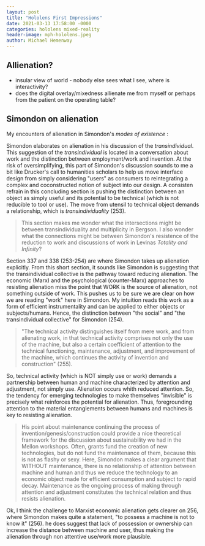 ```yaml
---
layout: post
title: "Hololens First Impressions"
date: 2021-03-13 17:58:00 -0000
categories: hololens mixed-reality
header-image: mph-hololens.jpeg
author: Michael Hemenway
---
```


## Allienation?

* insular view of world - nobody else sees what I see, where is interactivity?
* does the digital overlay/mixedness allienate me from myself or perhaps from the patient on the operating table?

## Simondon on alienation

My encounters of alienation in Simondon's _modes of existence_ :

Simondon elaborates on alienation in his discussion of the _transindividual_. This suggestion of the _transindividual_ is located in a conversation about work and the distinction between employment/work and invention. At the risk of oversimplifying, this part of Simondon's discussion sounds to me a bit like Drucker's call to humanities scholars to help us move interface design from simply considering "users" as consumers to reintegrating a complex and coconstructed notion of subject into our design. A consisten refrain in this concluding section is pushing the distinction between an object as simply useful and its potential to be technical (which is not reducible to tool or use). The move from utensil to technical object demands a relationship, which is _transindividuality_ (253).

> This section makes me wonder what the intersections might be between transindividuality and multiplicity in Bergson. I also wonder what the connections might be between Simondon's resistence of the reduction to work and discussions of work in Levinas _Totality and Infinity_?

Section 337 and 338 (253-254) are where Simondon takes up alienation explicitly. From this short section, it sounds like Simondon is suggesting that the transindividual collective is the pathway toward reducing alienation. The economic (Marx) and the psychological (counter-Marx) approaches to resisting alienation miss the point that WORK is the source of alienation, not something outside of work. This pushes us to be sure we are clear on how we are reading "work" here in Simondon. My intuition reads this work as a form of efficient instrumentality and can be applied to either objects or subjects/humans. Hence, the distinction between "the social" and "the transindividual collective" for Simondon (254).

> "The technical activity distinguishes itself from mere work, and from alienating work, in that technical activity comprises not only the use of the machine, but also a certain coefficient of attention to the technical functioning, maintenance, adjustment, and improvement of the machine, which continues the activity of invention and construction" (255).

So, technical activity (which is NOT simply use or work) demands a partnership between human and machine characterized by attention and adjustment, not simply use. Alienation occurs whith reduced attention. So, the tendency for emerging technologies to make themselves "invisible" is precisely what reinforces the potential for alienation. Thus, foregrounding attention to the material entanglements between humans and machines is key to resisting alienation. 

> His point about maintenance continuing the process of invention/genesis/construction could provide a nice theoretical framework for the discussion about sustainability we had in the Mellon workshops. Often, grants fund the creation of new technologies, but do not fund the maintenance of them, because this is not as flashy or sexy. Here, Simondon makes a clear argument that WITHOUT maintenance, there is no relationship of attention between machine and human and thus we reduce the technology to an economic object made for efficient consumption and subject to rapid decay. Maintenance as the ongoing process of making through attention and adjustment constitutes the technical relation and thus resists alienation. 

Ok, I think the challenge to Marxist economic alienation gets clearer on 256, where Simondon makes quite a statement, "to possess a machine is not to know it" (256). he does suggest that lack of possession or ownership can increase the distance between machine and user, thus making the alienation through non attentive use/work more plausible. 